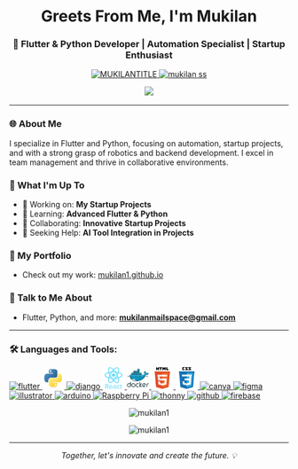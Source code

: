 <h1 align="center">Greets From Me, I'm Mukilan</h1>

<h3 align="center">🚀 Flutter & Python Developer | Automation Specialist | Startup Enthusiast</h3>

<p align="center">
  <a href="https://twitter.com/MUKILANTITLE" target="blank">
    <img src="https://img.shields.io/twitter/follow/MUKILANTITLE?style=social" alt="MUKILANTITLE" />
  </a>
  <a href="https://www.linkedin.com/in/mukilan-ss-82b9bb1b5/" target="blank">
    <img src="https://img.shields.io/badge/-LinkedIn-blue?style=flat-square&logo=linkedin" alt="mukilan ss" />
  </a>
</p>

<div align="center">
  <img src="https://github-profile-trophy.vercel.app/?username=mukilan1&theme=dracula&no-frame=true" />
</div>

---

### 🌐 About Me
I specialize in Flutter and Python, focusing on automation, startup projects, and with a strong grasp of robotics and backend development. I excel in team management and thrive in collaborative environments.

### 🚀 What I'm Up To
- 🔭 Working on: **My Startup Projects**
- 🌱 Learning: **Advanced Flutter & Python**
- 👯 Collaborating: **Innovative Startup Projects**
- 🤝 Seeking Help: **AI Tool Integration in Projects**

### 🌟 My Portfolio
- Check out my work: [mukilan1.github.io](https://mukilan1.github.io)

### 💬 Talk to Me About
- Flutter, Python, and more: **mukilanmailspace@gmail.com**

---

<h3 align="left">🛠️ Languages and Tools:</h3>
<p align="left">
  <a href="https://flutter.dev" target="_blank"> <img src="https://www.vectorlogo.zone/logos/flutterio/flutterio-icon.svg" alt="flutter" width="40" height="40"/> </a>
  <a href="https://www.python.org" target="_blank"> <img src="https://raw.githubusercontent.com/devicons/devicon/master/icons/python/python-original.svg" alt="python" width="40" height="40"/> </a>
  <a href="https://www.djangoproject.com/" target="_blank"> <img src="https://cdn.worldvectorlogo.com/logos/django.svg" alt="django" width="40" height="40"/> </a>
  <a href="https://reactjs.org/" target="_blank"> <img src="https://raw.githubusercontent.com/devicons/devicon/master/icons/react/react-original-wordmark.svg" alt="react" width="40" height="40"/> </a>
  <a href="https://www.docker.com/" target="_blank"> <img src="https://raw.githubusercontent.com/devicons/devicon/master/icons/docker/docker-original-wordmark.svg" alt="docker" width="40" height="40"/> </a>
  <a href="https://www.w3.org/html/" target="_blank"> <img src="https://raw.githubusercontent.com/devicons/devicon/master/icons/html5/html5-original-wordmark.svg" alt="html5" width="40" height="40"/> </a>
  <a href="https://www.w3schools.com/css/" target="_blank"> <img src="https://raw.githubusercontent.com/devicons/devicon/master/icons/css3/css3-original-wordmark.svg" alt="css3" width="40" height="40"/> </a>
  <a href="https://www.canva.com/" target="_blank"> <img src="https://upload.wikimedia.org/wikipedia/commons/4/4a/Canva_-_Logo.png" alt="canva" width="40" height="40"/> </a>
  <a href="https://www.figma.com/" target="_blank"> <img src="https://www.vectorlogo.zone/logos/figma/figma-icon.svg" alt="figma" width="40" height="40"/> </a>
  <a href="https://www.adobe.com/products/illustrator.html" target="_blank"> <img src="https://www.vectorlogo.zone/logos/adobe_illustrator/adobe_illustrator-icon.svg" alt="illustrator" width="40" height="40"/> </a>
  <a href="https://www.arduino.cc/" target="_blank"> <img src="https://cdn.worldvectorlogo.com/logos/arduino-1.svg" alt="arduino" width="40" height="40"/> </a>
  <a href="https://www.raspberrypi.org/" target="_blank"> <img src="https://brandslogos.com/wp-content/uploads/thumbs/raspberry-pi-logo-vector.svg" alt="Raspberry Pi" width="40" height="40"/> </a>
  <a href="https://thonny.org/" target="_blank"> <img src="https://thonny.org/img/logo.png" alt="thonny" width="40" height="40"/> </a>
  <a href="https://github.com/" target="_blank"> <img src="https://www.vectorlogo.zone/logos/github/github-icon.svg" alt="github" width="40" height="40"/> </a>
  <a href="https://firebase.google.com/" target="_blank"> <img src="https://www.vectorlogo.zone/logos/firebase/firebase-icon.svg" alt="firebase" width="40" height="40"/> </a>
</p>

<p align="center">
  <img src="https://github-readme-stats.vercel.app/api/top-langs?username=mukilan1&show_icons=true&theme=vision-friendly-dark&layout=compact" alt="mukilan1" />
</p>

<p align="center">
  <img src="https://github-readme-streak-stats.herokuapp.com/?user=mukilan1&theme=dark" alt="mukilan1" />
</p>

---

<p align="center">
  <i>Together, let's innovate and create the future. 💡</i>
</p>
